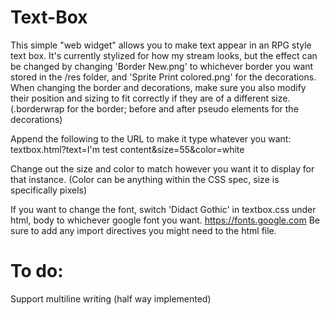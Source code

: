 # Text-Box

This simple "web widget" allows you to make text appear in an RPG style text box. It's currently stylized for how my stream looks, but the effect can be changed by changing 'Border New.png' to whichever border you want stored in the /res folder, and 'Sprite Print colored.png' for the decorations. When changing the border and decorations, make sure you also modify their position and sizing to fit correctly if they are of a different size. (.borderwrap for the border; before and after pseudo elements for the decorations)

Append the following to the URL to make it type whatever you want: textbox.html?text=I'm test content&size=55&color=white

Change out the size and color to match however you want it to display for that instance. (Color can be anything within the CSS spec, size is specifically pixels)

If you want to change the font, switch 'Didact Gothic' in textbox.css under html, body to whichever google font you want. https://fonts.google.com
Be sure to add any import directives you might need to the html file.

# To do:
Support multiline writing (half way implemented)
